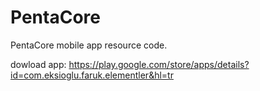 # PentaCore

PentaCore mobile app resource code.

dowload app: https://play.google.com/store/apps/details?id=com.eksioglu.faruk.elementler&hl=tr
